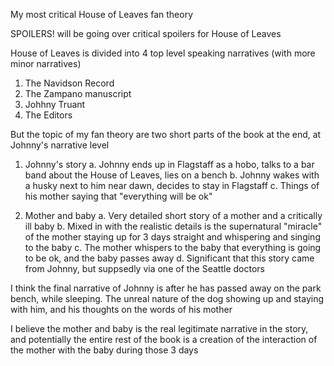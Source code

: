 My most critical House of Leaves fan theory

SPOILERS! will be going over critical spoilers for House of Leaves

House of Leaves is divided into 4 top level speaking narratives (with more minor narratives)

1.  The Navidson Record
2.  The Zampano manuscript
3.  Johhny Truant
4.  The Editors

But the topic of my fan theory are two short parts of the book at the end, at Johnny's narrative level

1.  Johnny's story
a.  Johnny ends up in Flagstaff as a hobo, talks to a bar band about the House of Leaves, lies on a bench
b.  Johnny wakes with a husky next to him near dawn, decides to stay in Flagstaff
c.  Things of his mother saying that "everything will be ok"

2.  Mother and baby
a.  Very detailed short story of a mother and a critically ill baby
b.  Mixed in with the realistic details is the supernatural "miracle" of the mother staying up for 3 days straight and whispering and singing to the baby
c.  The mother whispers to the baby that everything is going to be ok, and the baby passes away
d.  Significant that this story came from Johnny, but suppsedly via one of the Seattle doctors

I think the final narrative of Johnny is after he has passed away on the park bench, while sleeping. The unreal nature of the dog showing up and staying with him, and his thoughts on the words of his mother

I believe the mother and baby is the real legitimate narrative in the story, and potentially the entire rest of the book is a creation of the interaction of the mother with the baby during those 3 days
